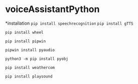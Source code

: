 # voiceAssistantPython
*installation
`pip install speechrecognition`
`pip install gTTS`

`pip install wheel`

`pip install pipwin`

`pipwin install pyaudio`

`python3 -m pip install pyobj`

`pip install weathercom`

`pip install playsound`

